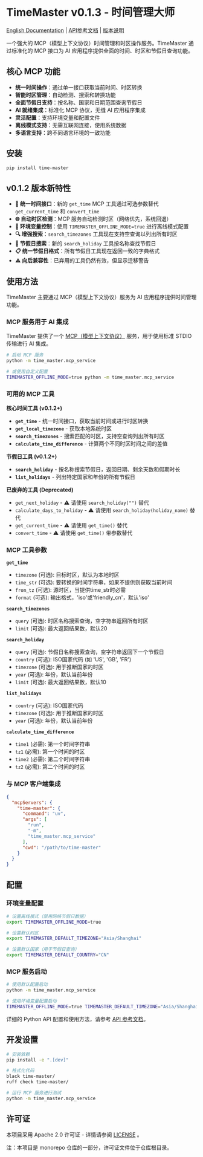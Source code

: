 # TimeMaster v0.1.3 - 时间管理大师

[English Documentation](README.md) | [API参考文档](API_REFERENCE.md) | [版本说明](Release.md)

一个强大的 MCP（模型上下文协议）时间管理和时区操作服务。TimeMaster 通过标准化的 MCP 接口为 AI 应用程序提供全面的时间、时区和节假日查询功能。

## 核心 MCP 功能

- **统一时间操作**：通过单一接口获取当前时间、时区转换
- **智能时区管理**：自动检测、搜索和转换功能
- **全面节假日支持**：按名称、国家和日期范围查询节假日
- **AI 就绪集成**：标准化 MCP 协议，无缝 AI 应用程序集成
- **灵活配置**：支持环境变量和配置文件
- **离线模式支持**：无需互联网连接，使用系统数据
- **多语言支持**：跨不同语言环境的一致功能

## 安装

```bash
pip install time-master
```

## v0.1.2 版本新特性

- **🔄 统一时间接口**：新的 `get_time` MCP 工具通过可选参数替代 `get_current_time` 和 `convert_time`
- **🌐 自动时区检测**：MCP 服务自动检测时区（网络优先，系统回退）
- **🔧 环境变量控制**：使用 `TIMEMASTER_OFFLINE_MODE=true` 进行离线模式配置
- **🔍 增强搜索**：`search_timezones` 工具现在支持空查询以列出所有时区
- **🎉 节假日搜索**：新的 `search_holiday` 工具按名称查找节假日
- **📋 统一节假日格式**：所有节假日工具现在返回一致的字典格式
- **⚠️ 向后兼容性**：已弃用的工具仍然有效，但显示迁移警告

## 使用方法

TimeMaster 主要通过 MCP（模型上下文协议）服务为 AI 应用程序提供时间管理功能。

### MCP 服务用于 AI 集成

TimeMaster 提供了一个 [MCP（模型上下文协议）](https://modelcontextprotocol.io/) 服务，用于使用标准 STDIO 传输进行 AI 集成。

```bash
# 启动 MCP 服务
python -m time_master.mcp_service

# 或使用自定义配置
TIMEMASTER_OFFLINE_MODE=true python -m time_master.mcp_service
```

### 可用的 MCP 工具

**核心时间工具 (v0.1.2+)**

- **`get_time`** - 统一时间接口，获取当前时间或进行时区转换
- **`get_local_timezone`** - 获取本地系统时区
- **`search_timezones`** - 搜索匹配的时区，支持空查询列出所有时区
- **`calculate_time_difference`** - 计算两个不同时区时间之间的差值

**节假日工具 (v0.1.2+)**

- **`search_holiday`** - 按名称搜索节假日，返回日期、剩余天数和假期时长
- **`list_holidays`** - 列出特定国家和年份的所有节假日

**已废弃的工具 (Deprecated)**

- `get_next_holiday` - ⚠️ 请使用 `search_holiday("")` 替代
- `calculate_days_to_holiday` - ⚠️ 请使用 `search_holiday(holiday_name)` 替代
- `get_current_time` - ⚠️ 请使用 `get_time()` 替代
- `convert_time` - ⚠️ 请使用 `get_time()` 带参数替代

### MCP 工具参数

**`get_time`**

- `timezone` (可选): 目标时区，默认为本地时区
- `time_str` (可选): 要转换的时间字符串，如果不提供则获取当前时间
- `from_tz` (可选): 源时区，当提供time_str时必需
- `format` (可选): 输出格式，'iso'或'friendly_cn'，默认'iso'

**`search_timezones`**

- `query` (可选): 时区名称搜索查询，空字符串返回所有时区
- `limit` (可选): 最大返回结果数，默认20

**`search_holiday`**

- `query` (可选): 节假日名称搜索查询，空字符串返回下一个节假日
- `country` (可选): ISO国家代码 (如 'US', 'GB', 'FR')
- `timezone` (可选): 用于推断国家的时区
- `year` (可选): 年份，默认当前年份
- `limit` (可选): 最大返回结果数，默认10

**`list_holidays`**

- `country` (可选): ISO国家代码
- `timezone` (可选): 用于推断国家的时区
- `year` (可选): 年份，默认当前年份

**`calculate_time_difference`**

- `time1` (必需): 第一个时间字符串
- `tz1` (必需): 第一个时间的时区
- `time2` (必需): 第二个时间字符串
- `tz2` (必需): 第二个时间的时区

### 与 MCP 客户端集成

```json
{
  "mcpServers": {
    "time-master": {
      "command": "uv",
      "args": [
        "run",
        "-m",
        "time_master.mcp_service"
      ],
      "cwd": "/path/to/time-master"
    }
  }
}
```

## 配置

### 环境变量配置

```bash
# 设置离线模式（禁用网络节假日数据）
export TIMEMASTER_OFFLINE_MODE=true

# 设置默认时区
export TIMEMASTER_DEFAULT_TIMEZONE="Asia/Shanghai"

# 设置默认国家（用于节假日查询）
export TIMEMASTER_DEFAULT_COUNTRY="CN"
```

### MCP 服务启动

```bash
# 使用默认配置启动
python -m time_master.mcp_service

# 使用环境变量配置启动
TIMEMASTER_OFFLINE_MODE=true TIMEMASTER_DEFAULT_TIMEZONE="Asia/Shanghai" python -m time_master.mcp_service
```

详细的 Python API 配置和使用方法，请参考 [API 参考文档](API_REFERENCE.md)。

## 开发设置

```bash
# 安装依赖
pip install -e ".[dev]"

# 格式化代码
black time-master/
ruff check time-master/

# 运行 MCP 服务进行测试
python -m time_master.mcp_service
```

## 许可证

本项目采用 Apache 2.0 许可证 - 详情请参阅 [LICENSE](../../LICENSE) 。

注：本项目是 monorepo 仓库的一部分，许可证文件位于仓库根目录。